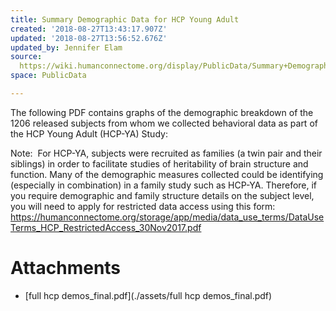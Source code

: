 ```yaml
---
title: Summary Demographic Data for HCP Young Adult
created: '2018-08-27T13:43:17.907Z'
updated: '2018-08-27T13:56:52.676Z'
updated_by: Jennifer Elam
source: 
  https://wiki.humanconnectome.org/display/PublicData/Summary+Demographic+Data+for+HCP+Young+Adult
space: PublicData

---
```

The following PDF contains graphs of the demographic breakdown of the 1206 released subjects from whom we collected behavioral data as part of the HCP Young Adult (HCP-YA) Study:

Note:  For HCP-YA, subjects were recruited as families (a twin pair and their siblings) in order to facilitate studies of heritability of brain structure and function. Many of the demographic measures collected could be identifying (especially in combination) in a family study such as HCP-YA. Therefore, if you require demographic and family structure details on the subject level, you will need to apply for restricted data access using this form: <https://humanconnectome.org/storage/app/media/data_use_terms/DataUseTerms_HCP_RestrictedAccess_30Nov2017.pdf>



# Attachments

- [full hcp demos_final.pdf](./assets/full hcp demos_final.pdf)